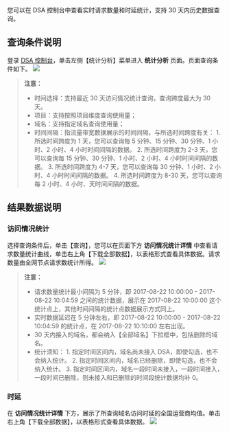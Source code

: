 您可以在 DSA 控制台中查看实时请求数量和时延统计，支持 30 天内历史数据查询。

## 查询条件说明
登录 [DSA 控制台](https://console.cloud.tencent.com/dsa)，单击左侧【统计分析】菜单进入 **统计分析** 页面。页面查询条件如下。
![](https://mc.qcloudimg.com/static/img/7510f69cabc35c98243f7695dfdabfa6/requestsearch.png)
> **注意：**
> + 时间选择：支持最近 30 天访问情况统计查询，查询跨度最大为 30 天。
> + 项目：支持按照项目维度查询使用量；
> + 域名：支持指定域名查询使用量；
> + 时间间隔：指流量带宽数据展示的时间间隔，与所选时间跨度有关：
	1. 所选时间跨度为 1 天，您可以查询每 5 分钟、15 分钟、30 分钟、1 小时、2 小时、4 小时时间间隔的数据。
	2. 所选时间跨度为 2-3 天，您可以查询每 15 分钟、30 分钟、1 小时、2 小时、4 小时时间间隔的数据。
	3. 所选时间跨度为 4-7 天，您可以查询每 30 分钟、1 小时、2 小时、4 小时时间间隔的数据。
	4. 所选时间跨度为 8-30 天，您可以查询每 2 小时、4 小时、天时间间隔的数据。

## 结果数据说明
### 访问情况统计
选择查询条件后，单击【查询】，您可以在页面下方 **访问情况统计详情** 中查看请求数量统计曲线，单击右上角【下载全部数据】，以表格形式查看具体数据。请求数量由全网节点请求数统计所得。
![](https://mc.qcloudimg.com/static/img/3f6bfbda3e8de1ea14dccc7ea91ddb09/access_statistics.png)
> **注意：**
> + 请求数量统计最小间隔为 5 分钟，即 2017-08-22 10:00:00 - 2017-08-22 10:04:59 之间的统计数据，展示在 2017-08-22 10:00:00 这个统计点上，其他时间间隔的统计点数据展示方式同上。
> + 实时数据延迟在 5 分钟左右，即 2017-08-22 10:00:00 - 2017-08-22 10:04:59 的统计点，在 2017-08-22 10:10:00 左右出现。
> + 30 天内接入的域名，都会纳入【全部域名】下拉框中，包括删除的域名。
> + 统计须知：
	1. 指定时间区间内，域名尚未接入 DSA，即使勾选，也不会纳入统计。
	2. 指定时间区间内，域名已经删除，即使勾选，也不会纳入统计。
	3. 指定时间区间内，域名一段时间未接入，一段时间接入，一段时间已删除，则未接入和已删除的时间段统计数据均补 0。

### 时延
在 **访问情况统计详情** 下方，展示了所查询域名访问时延的全国运营商均值。单击右上角【下载全部数据】，以表格形式查看具体数据。
![](https://mc.qcloudimg.com/static/img/baeea62ef7058413799cdd127e78f4d4/delay.png)